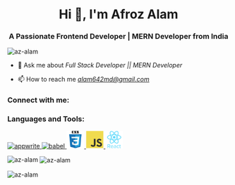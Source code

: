 <h1 align="center">Hi 👋, I'm Afroz Alam</h1>
<h3 align="center">A Passionate Frontend Developer | MERN Developer from India</h3>

<p align="left"> <img src="https://komarev.com/ghpvc/?username=az-alam&label=Profile%20views&color=0e75b6&style=flat" alt="az-alam" /> </p>

- 💬 Ask me about *Full Stack Developer || MERN Developer*

- 📫 How to reach me *alam642md@gmail.com*

<h3 align="left">Connect with me:</h3>
<p align="left">
</p>

<h3 align="left">Languages and Tools:</h3>
<p align="left"> <a href="https://appwrite.io" target="_blank" rel="noreferrer"> <img src="https://www.vectorlogo.zone/logos/appwriteio/appwriteio-icon.svg" alt="appwrite" width="40" height="40"/> </a> <a href="https://babeljs.io/" target="_blank" rel="noreferrer"> <img src="https://www.vectorlogo.zone/logos/babeljs/babeljs-icon.svg" alt="babel" width="40" height="40"/> </a> <a href="https://www.w3schools.com/css/" target="_blank" rel="noreferrer"> <img src="https://raw.githubusercontent.com/devicons/devicon/master/icons/css3/css3-original-wordmark.svg" alt="css3" width="40" height="40"/> </a> <a href="https://developer.mozilla.org/en-US/docs/Web/JavaScript" target="_blank" rel="noreferrer"> <img src="https://raw.githubusercontent.com/devicons/devicon/master/icons/javascript/javascript-original.svg" alt="javascript" width="40" height="40"/> </a> <a href="https://reactjs.org/" target="_blank" rel="noreferrer"> <img src="https://raw.githubusercontent.com/devicons/devicon/master/icons/react/react-original-wordmark.svg" alt="react" width="40" height="40"/> </a> </p>

<p><img align="left" src="https://github-readme-stats.vercel.app/api/top-langs?username=az-alam&show_icons=true&locale=en&layout=compact" alt="az-alam" /></p>

<p>&nbsp;<img align="center" src="https://github-readme-stats.vercel.app/api?username=az-alam&show_icons=true&locale=en" alt="az-alam" /></p>

<p><img align="center" src="https://github-readme-streak-stats.herokuapp.com/?user=az-alam&" alt="az-alam" /></p>
